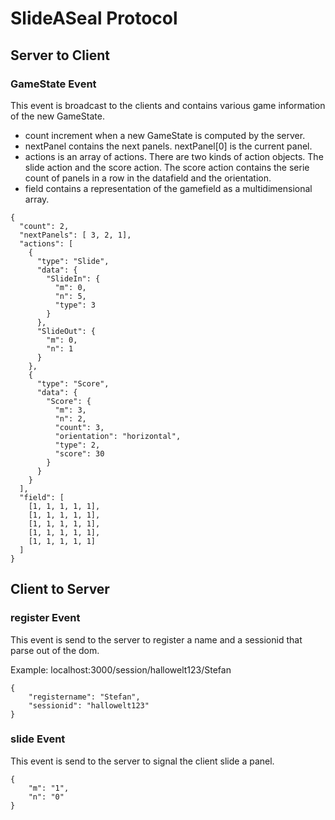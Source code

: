 SlideASeal Protocol
==========

## Server to Client ##

### GameState Event ###
This event is broadcast to the clients and contains various game information of the new GameState.

* count increment when a new GameState is computed by the server.
* nextPanel contains the next panels. nextPanel[0] is the current panel.
* actions is an array of actions. There are two kinds of action objects. The slide action and the score action. The score action contains the serie count of panels in a row in the datafield and the orientation. 
* field contains a representation of the gamefield as a multidimensional array.

```
{
  "count": 2,
  "nextPanels": [ 3, 2, 1],
  "actions": [
    {
      "type": "Slide",
      "data": {
        "SlideIn": {
          "m": 0,
          "n": 5,
          "type": 3
        }
      },
      "SlideOut": {
        "m": 0,
        "n": 1
      }
    },
    {
      "type": "Score",
      "data": {
        "Score": {
          "m": 3,
          "n": 2,
          "count": 3,
          "orientation": "horizontal",
          "type": 2,
          "score": 30
        }
      }
    }
  ],
  "field": [
    [1, 1, 1, 1, 1],
    [1, 1, 1, 1, 1],
    [1, 1, 1, 1, 1],
    [1, 1, 1, 1, 1],
    [1, 1, 1, 1, 1]
  ]
}
```

## Client to Server ##

### register Event ###
This event is send to the server to register a name and a sessionid that parse out of the dom.

Example: localhost:3000/session/hallowelt123/Stefan

```
{
	"registername": "Stefan",
	"sessionid": "hallowelt123"
}
```
### slide Event ###
This event is send to the server to signal the client slide a panel.

```
{
	"m": "1",
	"n": "0"
}
```
